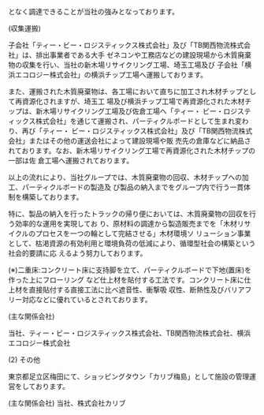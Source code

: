 となく調達できることが当社の強みとなっております。

(収集運搬)

子会社「ティー・ビー・ロジスティックス株式会社」及び「TB関西物流株式会社」は、排出事業者である大手 ゼネコンや工務店などの建設現場から木質廃棄物の収集を行い、当社の新木場リサイクリング工場、埼玉工場及び 子会社「横浜エコロジー株式会社」の横浜チップ工場へ運搬しております。

また、運搬された木質廃棄物は、各工場において直ちに加工され木材チップとして再資源化されますが、埼玉工 場及び横浜チップ工場で再資源化された木材チップは、新木場リサイクリング工場及び佐倉工場へ「ティー・ ビー・ロジスティックス株式会社」を通じて運搬され、パーティクルボードとして生まれ変わり、再び「ティー・ ビー・ロジスティックス株式会社」及び「TB関西物流株式会社」またはその他の運送会社によって建設現場や販 売先の倉庫などに納品されております。なお、新木場リサイクリング工場で再資源化された木材チップの一部は佐 倉工場へ運搬されております。

以上の流れにより、当社グループでは、木質廃棄物の回収、木材チップへの加工、パーティクルボードの製造及 び製品の納入までをグループ内で行う一貫体制を構築しております。

特に、製品の納入を行ったトラックの帰り便においては、木質廃棄物の回収を行う効率的な運用を実現してお り、原材料の調達から製造販売までを「木材リサイクルのプロセスを一つの輪として完結させる」木材環境ソ リューション事業として、枯渇資源の有効利用と環境負荷の低減により、循環型社会の構築という社会的要請に応 えるよう努力しております。

(※)二重床:コンクリート床に支持脚を立て、パーティクルボードで下地(置床)を作った上にフローリング など仕上材を貼付する工法です。コンクリート床に仕上材を直接貼付する直接工法に比べ遮音性、衝撃吸 収性、断熱性及びバリアフリー対応などに優れているとされております。

(主な関係会社)

当社、ティー・ビー・ロジスティックス株式会社、TB関西物流株式会社、横浜エコロジー株式会社

(2) その他

東京都足立区梅田にて、ショッピングタウン「カリブ梅島」として施設の管理運営をしております。

(主な関係会社) 当社、株式会社カリブ